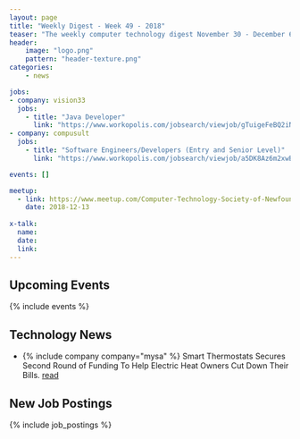 ```yaml
---
layout: page
title: "Weekly Digest - Week 49 - 2018"
teaser: "The weekly computer technology digest November 30 - December 6, 2018"
header:
    image: "logo.png"
    pattern: "header-texture.png"
categories:
    - news

jobs:
- company: vision33
  jobs:
    - title: "Java Developer"
      link: "https://www.workopolis.com/jobsearch/viewjob/gTuigeFeBQ2iNZbKWzuIs1lhuvN6sYO_74MpbZJC4HoAlaP1lpuf8g"
- company: compusult
  jobs:
    - title: "Software Engineers/Developers (Entry and Senior Level)"
      link: "https://www.workopolis.com/jobsearch/viewjob/a5DK8Az6m2xwBtLtWmnnXHlVRSFffrDlXn22pQa7-4DH-GCdjUzYuA"

events: []

meetup:
  - link: https://www.meetup.com/Computer-Technology-Society-of-Newfoundland-and-Labrador/events/rpdzmpyxqbrb/
    date: 2018-12-13
  
x-talk:
  name:
  date: 
  link: 
---
```


## Upcoming Events
{% include events %}

## Technology News

* {% include company company="mysa" %}  Smart Thermostats Secures Second Round of Funding To Help Electric Heat Owners Cut Down Their Bills. [read](https://www.getmysa.com/blog/mysa-minutes/press-release-mysa-smart-thermostats-secures-second-round-of-funding-to-help-electric-heat-owners-cut-down-their-bills/)

## New Job Postings
{% include job_postings %}
